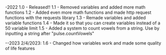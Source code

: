 -2022
1.0 - Released!!
1.1 - Removed variables and added more math functions
1.2 - Added even more math functions and made http request functions with the requests library
1.3 - Remade variables and added variable functions
1.4 - Made it so that you can create variables instead of a 50 variable limit
1.5 - Added a system to count vowels from a string. Use by inputting a string after "pulse.countVowels"

--2023
2/4/2023: 1.6 - Changed how variables work and made some quality of life features
